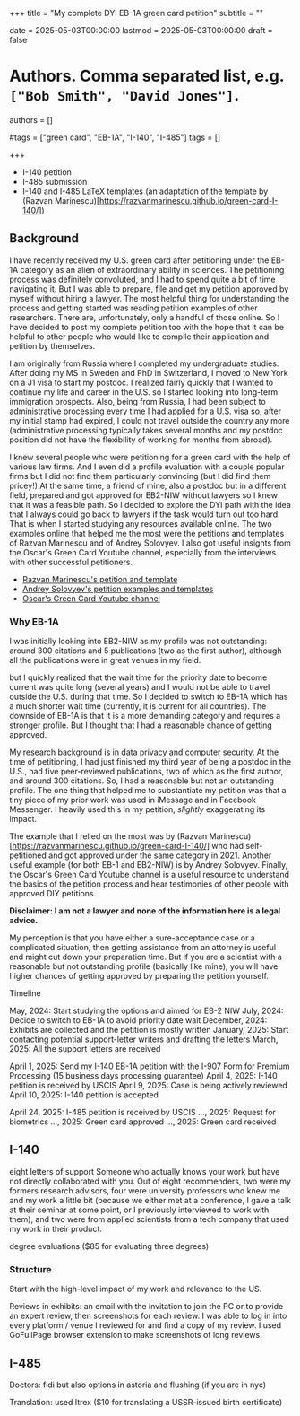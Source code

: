 +++
title = "My complete DYI EB-1A green card petition"
subtitle = ""

date = 2025-05-03T00:00:00
lastmod = 2025-05-03T00:00:00
draft = false

# Authors. Comma separated list, e.g. `["Bob Smith", "David Jones"]`.
authors = []

#tags = ["green card", "EB-1A", "I-140", "I-485"]
tags = []

+++

- I-140 petition
- I-485 submission
- I-140 and I-485 LaTeX templates (an adaptation of the template by (Razvan Marinescu)[https://razvanmarinescu.github.io/green-card-I-140/])

## Background

I have recently received my U.S. green card after petitioning under the EB-1A category as an alien of extraordinary ability in sciences. The petitioning process was definitely convoluted, and I had to spend quite a bit of time navigating it. But I was able to prepare, file and get my petition approved by myself without hiring a lawyer.
The most helpful thing for understanding the process and getting started was reading petition examples of other researchers. There are, unfortunately, only a handful of those online. So I have decided to post my complete petition too with the hope that it can be helpful to other people who would like to compile their application and petition by themselves.

I am originally from Russia where I completed my undergraduate studies. After doing my MS in Sweden and PhD in Switzerland, I moved to New York on a J1 visa to start my postdoc. I realized fairly quickly that I wanted to continue my life and career in the U.S. so I started looking into long-term immigration prospects. Also, being from Russia, I had been subject to administrative processing every time I had applied for a U.S. visa so, after my initial stamp had expired, I could not travel outside the country any more (administrative processing typically takes several months and my postdoc position did not have the flexibility of working for months from abroad).

I knew several people who were petitioning for a green card with the help of various law firms. And I even did a profile evaluation with a couple popular firms but I did not find them particularly convincing (but I did find them pricey!) At the same time, a friend of mine, also a postdoc but in a different field, prepared and got approved for EB2-NIW without lawyers so I knew that it was a feasible path. So I decided to explore the DYI path with the idea that I always could go back to lawyers if the task would turn out too hard. That is when I started studying any resources available online. The two examples online that helped me the most were the petitions and templates of Razvan Marinescu and of Andrey Solovyev. I also got useful insights from the Oscar's Green Card Youtube channel, especially from the interviews with other successful petitioners.

- [Razvan Marinescu's petition and template](https://razvanmarinescu.github.io/green-card-I-140/)
- [Andrey Solovyev's petition examples and templates](https://andreychemist.github.io/)
- [Oscar's Green Card Youtube channel](https://www.youtube.com/@OscarsGreenCard)

### Why EB-1A

I was initially looking into EB2-NIW as my profile was not outstanding: around 300 citations and 5 publications (two as the first author), although all the publications were in great venues in my field. 

but I quickly realized that the wait time for the priority date to become current was quite long (several years) and I would not be able to travel outside the U.S. during that time. So I decided to switch to EB-1A which has a much shorter wait time (currently, it is current for all countries). The downside of EB-1A is that it is a more demanding category and requires a stronger profile. But I thought that I had a reasonable chance of getting approved.

My research background is in data privacy and computer security. At the time of petitioning, I had just finished my third year of being a postdoc in the U.S., had five peer-reviewed publications, two of which as the first author, and around 300 citations. So, I had a reasonable but not an outstanding profile. The one thing that helped me to substantiate my petition was that a tiny piece of my prior work was used in iMessage and in Facebook Messenger. I heavily used this in my petition, _slightly_ exaggerating its impact.

The example that I relied on the most was by (Razvan Marinescu)[https://razvanmarinescu.github.io/green-card-I-140/] who had self-petitioned and got approved under the same category in 2021. Another useful example (for both EB-1 and EB2-NIW) is by Andrey Solovyev. Finally, the Oscar's Green Card Youtube channel is a useful resource to understand the basics of the petition process and hear testimonies of other people with approved DIY petitions.

**Disclaimer: I am not a lawyer and none of the information here is a legal advice.**

My perception is that you have either a sure-acceptance case or a complicated situation, then getting assistance from an attorney is useful and might cut down your preparation time. But if you are a scientist with a reasonable but not outstanding profile (basically like mine), you will have higher chances of getting approved by preparing the petition yourself.

Timeline

May, 2024: Start studying the options and aimed for EB-2 NIW
July, 2024: Decide to switch to EB-1A to avoid priority date wait
December, 2024: Exhibits are collected and the petition is mostly written
January, 2025: Start contacting potential support-letter writers and drafting the letters
March, 2025: All the support letters are received

April 1, 2025: Send my I-140 EB-1A petition with the I-907 Form for Premium Processing (15 business days processing guarantee)
April 4, 2025: I-140 petition is received by USCIS
April 9, 2025: Case is being actively reviewed
April 10, 2025: I-140 petition is accepted

April 24, 2025: I-485 petition is received by USCIS
..., 2025: Request for biometrics
..., 2025: Green card approved
..., 2025: Green card received


## I-140

eight letters of support
Someone who actually knows your work but have not directly collaborated with you. Out of eight recommenders, two were my formers research advisors, four were university professors who knew me and my work a little bit (because we either met at a conference, I gave a talk at their seminar at some point, or I previously interviewed to work with them), and two were from applied scientists from a tech company that used my work in their product.

degree evaluations ($85 for evaluating three degrees)

### Structure

Start with the high-level impact of my work and relevance to the US.

Reviews in exhibits: an email with the invitation to join the PC or to provide an expert review, then screenshots for each review.
I was able to log in into every platform / venue I reviewed for and find a copy of my review.
I used GoFullPage browser extension to make screenshots of long reviews.



## I-485

Doctors: fidi but also options in astoria and flushing (if you are in nyc)

Translation: used Itrex ($10 for translating a USSR-issued birth certificate)
